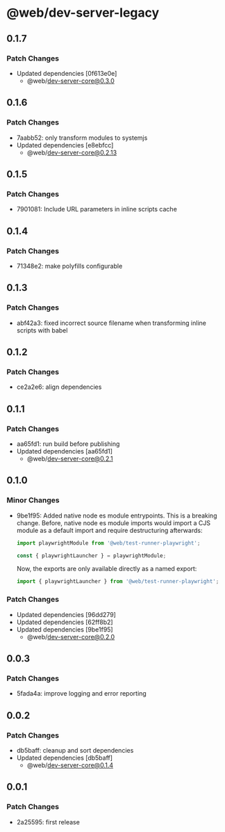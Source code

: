 # @web/dev-server-legacy

## 0.1.7

### Patch Changes

- Updated dependencies [0f613e0e]
  - @web/dev-server-core@0.3.0

## 0.1.6

### Patch Changes

- 7aabb52: only transform modules to systemjs
- Updated dependencies [e8ebfcc]
  - @web/dev-server-core@0.2.13

## 0.1.5

### Patch Changes

- 7901081: Include URL parameters in inline scripts cache

## 0.1.4

### Patch Changes

- 71348e2: make polyfills configurable

## 0.1.3

### Patch Changes

- abf42a3: fixed incorrect source filename when transforming inline scripts with babel

## 0.1.2

### Patch Changes

- ce2a2e6: align dependencies

## 0.1.1

### Patch Changes

- aa65fd1: run build before publishing
- Updated dependencies [aa65fd1]
  - @web/dev-server-core@0.2.1

## 0.1.0

### Minor Changes

- 9be1f95: Added native node es module entrypoints. This is a breaking change. Before, native node es module imports would import a CJS module as a default import and require destructuring afterwards:

  ```js
  import playwrightModule from '@web/test-runner-playwright';

  const { playwrightLauncher } = playwrightModule;
  ```

  Now, the exports are only available directly as a named export:

  ```js
  import { playwrightLauncher } from '@web/test-runner-playwright';
  ```

### Patch Changes

- Updated dependencies [96dd279]
- Updated dependencies [62ff8b2]
- Updated dependencies [9be1f95]
  - @web/dev-server-core@0.2.0

## 0.0.3

### Patch Changes

- 5fada4a: improve logging and error reporting

## 0.0.2

### Patch Changes

- db5baff: cleanup and sort dependencies
- Updated dependencies [db5baff]
  - @web/dev-server-core@0.1.4

## 0.0.1

### Patch Changes

- 2a25595: first release
